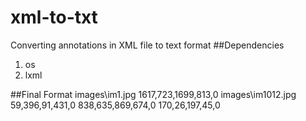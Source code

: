 # xml-to-txt
Converting annotations in XML file to text format
##Dependencies
1. os
2. lxml

##Final Format
images\im1.jpg 1617,723,1699,813,0
images\im1012.jpg 59,396,91,431,0 838,635,869,674,0 170,26,197,45,0
